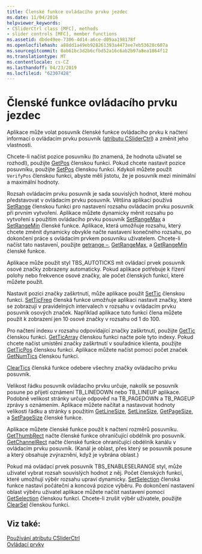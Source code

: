 ```yaml
---
title: Členské funkce ovládacího prvku jezdec
ms.date: 11/04/2016
helpviewer_keywords:
- CSliderCtrl class [MFC], methods
- slider controls [MFC], member functions
ms.assetid: dbde49ee-7306-4d14-a6ce-d09aa198178f
ms.openlocfilehash: a88dd1a49eb928261393a4473ee7eb53628c607a
ms.sourcegitcommit: 0ab61bc3d2b6cfbd52a16c6ab2b97a8ea1864f12
ms.translationtype: MT
ms.contentlocale: cs-CZ
ms.lasthandoff: 04/23/2019
ms.locfileid: "62307428"
---
```

# <a name="slider-control-member-functions"></a>Členské funkce ovládacího prvku jezdec

Aplikace může volat posuvník členské funkce ovládacího prvku k načtení informací o ovládacím prvku posuvník ([atributu CSliderCtrl](../mfc/reference/csliderctrl-class.md)) a změnit jeho vlastnosti.

Chcete-li načíst pozice posuvníku (to znamená, že hodnota uživatel se rozhodl), použijte [GetPos](../mfc/reference/csliderctrl-class.md#getpos) členskou funkci. Pokud chcete nastavit pozice posuvníku, použijte [SetPos](../mfc/reference/csliderctrl-class.md#setpos) členskou funkci. Kdykoli můžete použít `VerifyPos` členskou funkci, abyste měli jistotu, že je posuvník mezi minimální a maximální hodnoty.

Rozsah ovládacím prvku posuvník je sada souvislých hodnot, které mohou představovat v ovládacím prvku posuvník. Většina aplikací používá [SetRange](../mfc/reference/csliderctrl-class.md#setrange) členskou funkci pro nastavení rozsahu ovládacím prvku posuvník při prvním vytvoření. Aplikace můžete dynamicky měnit rozsahu po vytvoření s použitím ovládacího prvku posuvník [SetRangeMax](../mfc/reference/csliderctrl-class.md#setrangemax) a [SetRangeMin](../mfc/reference/csliderctrl-class.md#setrangemin) členské funkce. Aplikace, která umožňuje rozsahu, který chcete změnit dynamicky obvykle načte nastavení konečného rozsahu, po dokončení práce s ovládacím prvkem posuvníku uživatelem. Chcete-li načíst tato nastavení, použijte [getrange –](../mfc/reference/csliderctrl-class.md#getrange), [GetRangeMax](../mfc/reference/csliderctrl-class.md#getrangemax), a [GetRangeMin](../mfc/reference/csliderctrl-class.md#getrangemin) členské funkce.

Aplikace může použít styl TBS_AUTOTICKS mít ovládací prvek posuvník osové značky zobrazeny automaticky. Pokud aplikace potřebuje k řízení polohy nebo frekvence osové značky, ale počet členských funkcí, které můžete použít.

Nastavit pozici značky zaškrtnutí, může aplikace použít [SetTic](../mfc/reference/csliderctrl-class.md#settic) členskou funkci. [SetTicFreq](../mfc/reference/csliderctrl-class.md#setticfreq) členská funkce umožňuje aplikaci nastavit značky, které se zobrazují v pravidelných intervalech v rozsahu v ovládacím prvku posuvník osových značek. Například aplikace tuto funkci člena můžete použít k zobrazení jen 10 osové značky v rozsahu od 1 do 100.

Pro načtení indexu v rozsahu odpovídající značky zaškrtnutí, použijte [GetTic](../mfc/reference/csliderctrl-class.md#gettic) členskou funkci. [GetTicArray](../mfc/reference/csliderctrl-class.md#getticarray) členskou funkci načte pole tyto indexy. Pokud chcete načíst umístění značky zaškrtnutí v souřadnice klienta, použijte [GetTicPos](../mfc/reference/csliderctrl-class.md#getticpos) členskou funkci. Aplikace můžete načíst pomocí počet značek [GetNumTics](../mfc/reference/csliderctrl-class.md#getnumtics) členskou funkci.

[ClearTics](../mfc/reference/csliderctrl-class.md#cleartics) členská funkce odebere všechny značky ovládacího prvku posuvník.

Velikost řádku posuvník ovládacího prvku určuje, nakolik se posuvník posune po přijetí oznámení TB_LINEDOWN nebo TB_LINEUP aplikace. Podobně velikost stránky určuje odpověď na TB_PAGEDOWN a TB_PAGEUP zprávy s oznámením. Aplikace můžete načítat a nastavovat hodnoty velikosti řádku a stránky s použitím [GetLineSize](../mfc/reference/csliderctrl-class.md#getlinesize), [SetLineSize](../mfc/reference/csliderctrl-class.md#setlinesize), [GetPageSize](../mfc/reference/csliderctrl-class.md#getpagesize), a [SetPageSize](../mfc/reference/csliderctrl-class.md#setpagesize) členské funkce.

Aplikace můžete členské funkce použít k načtení rozměrů posuvníku. [GetThumbRect](../mfc/reference/csliderctrl-class.md#getthumbrect) načte členské funkce ohraničující obdélník pro posuvník. [GetChannelRect](../mfc/reference/csliderctrl-class.md#getchannelrect) načte členské funkce ohraničující obdélník kanálu v ovládacím prvku posuvník. (Kanál je oblast, přes který se posuvník posune a který obsahuje zvýraznění, když je vybrána oblast.)

Pokud má ovládací prvek posuvník TBS_ENABLESELRANGE styl, může uživatel vybrat rozsah souvislých hodnot z něj. Počet členských funkcí, které umožňují výběr rozsahu upraví dynamicky. [SetSelection](../mfc/reference/csliderctrl-class.md#setselection) členská funkce nastaví počáteční a koncová pozice výběru. Po dokončení nastavení oblast výběru uživatel aplikace můžete načíst nastavení pomocí [GetSelection](../mfc/reference/csliderctrl-class.md#getselection) členskou funkci. Chcete-li zrušit výběr uživatele, použijte [ClearSel](../mfc/reference/csliderctrl-class.md#clearsel) členskou funkci.

## <a name="see-also"></a>Viz také:

[Používání atributu CSliderCtrl](../mfc/using-csliderctrl.md)<br/>
[Ovládací prvky](../mfc/controls-mfc.md)

